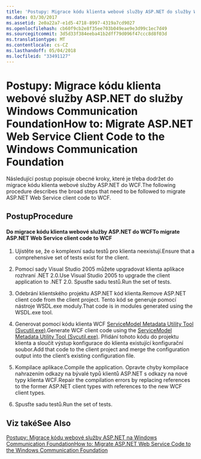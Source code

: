 ```yaml
---
title: 'Postupy: Migrace kódu klienta webové služby ASP.NET do služby Windows Communication Foundation'
ms.date: 03/30/2017
ms.assetid: 2e0a22a7-e1d5-4718-8997-4319a7cd9027
ms.openlocfilehash: cb60f9cb2e8f35ee703b049eae9e3d99c1ec7d49
ms.sourcegitcommit: 3d5d33f384eeba41b2dff79d096f47ccc8d8f03d
ms.translationtype: MT
ms.contentlocale: cs-CZ
ms.lasthandoff: 05/04/2018
ms.locfileid: "33491127"
---
```

# <a name="how-to-migrate-aspnet-web-service-client-code-to-the-windows-communication-foundation"></a><span data-ttu-id="415f0-102">Postupy: Migrace kódu klienta webové služby ASP.NET do služby Windows Communication Foundation</span><span class="sxs-lookup"><span data-stu-id="415f0-102">How to: Migrate ASP.NET Web Service Client Code to the Windows Communication Foundation</span></span>
<span data-ttu-id="415f0-103">Následující postup popisuje obecné kroky, které je třeba dodržet do migrace kódu klienta webové služby ASP.NET do WCF.</span><span class="sxs-lookup"><span data-stu-id="415f0-103">The following procedure describes the broad steps that need to be followed to migrate ASP.NET Web Service client code to WCF.</span></span>  
  
## <a name="procedure"></a><span data-ttu-id="415f0-104">Postup</span><span class="sxs-lookup"><span data-stu-id="415f0-104">Procedure</span></span>  
  
#### <a name="to-migrate-aspnet-web-service-client-code-to-wcf"></a><span data-ttu-id="415f0-105">Do migrace kódu klienta webové služby ASP.NET do WCF</span><span class="sxs-lookup"><span data-stu-id="415f0-105">To migrate ASP.NET Web Service client code to WCF</span></span>  
  
1.  <span data-ttu-id="415f0-106">Ujistěte se, že o komplexní sadu testů pro klienta neexistují.</span><span class="sxs-lookup"><span data-stu-id="415f0-106">Ensure that a comprehensive set of tests exist for the client.</span></span>  
  
2.  <span data-ttu-id="415f0-107">Pomocí sady Visual Studio 2005 můžete upgradovat klienta aplikace rozhraní .NET 2.0.</span><span class="sxs-lookup"><span data-stu-id="415f0-107">Use Visual Studio 2005 to upgrade the client application to .NET 2.0.</span></span> <span data-ttu-id="415f0-108">Spusťte sadu testů.</span><span class="sxs-lookup"><span data-stu-id="415f0-108">Run the set of tests.</span></span>  
  
3.  <span data-ttu-id="415f0-109">Odebrání klientského projektu ASP.NET kód klienta.</span><span class="sxs-lookup"><span data-stu-id="415f0-109">Remove ASP.NET client code from the client project.</span></span> <span data-ttu-id="415f0-110">Tento kód se generuje pomocí nástroje WSDL.exe moduly.</span><span class="sxs-lookup"><span data-stu-id="415f0-110">That code is in modules generated using the WSDL.exe tool.</span></span>  
  
4.  <span data-ttu-id="415f0-111">Generovat pomocí kódu klienta WCF [ServiceModel Metadata Utility Tool (Svcutil.exe)](../../../../docs/framework/wcf/servicemodel-metadata-utility-tool-svcutil-exe.md).</span><span class="sxs-lookup"><span data-stu-id="415f0-111">Generate WCF client code using the [ServiceModel Metadata Utility Tool (Svcutil.exe)](../../../../docs/framework/wcf/servicemodel-metadata-utility-tool-svcutil-exe.md).</span></span> <span data-ttu-id="415f0-112">Přidání tohoto kódu do projektu klienta a sloučit výstup konfigurace do klienta existující konfigurační soubor.</span><span class="sxs-lookup"><span data-stu-id="415f0-112">Add that code to the client project and merge the configuration output into the client’s existing configuration file.</span></span>  
  
5.  <span data-ttu-id="415f0-113">Kompilace aplikace.</span><span class="sxs-lookup"><span data-stu-id="415f0-113">Compile the application.</span></span> <span data-ttu-id="415f0-114">Opravte chyby kompilace nahrazením odkazy na bývalé typů klientů ASP.NET s odkazy na nové typy klienta WCF.</span><span class="sxs-lookup"><span data-stu-id="415f0-114">Repair the compilation errors by replacing references to the former ASP.NET client types with references to the new WCF client types.</span></span>  
  
6.  <span data-ttu-id="415f0-115">Spusťte sadu testů.</span><span class="sxs-lookup"><span data-stu-id="415f0-115">Run the set of tests.</span></span>  
  
## <a name="see-also"></a><span data-ttu-id="415f0-116">Viz také</span><span class="sxs-lookup"><span data-stu-id="415f0-116">See Also</span></span>  
 [<span data-ttu-id="415f0-117">Postupy: Migrace kódu webové služby ASP.NET na Windows Communication Foundation</span><span class="sxs-lookup"><span data-stu-id="415f0-117">How to: Migrate ASP.NET Web Service Code to the Windows Communication Foundation</span></span>](../../../../docs/framework/wcf/feature-details/migrate-asp-net-web-service-to-wcf.md)
